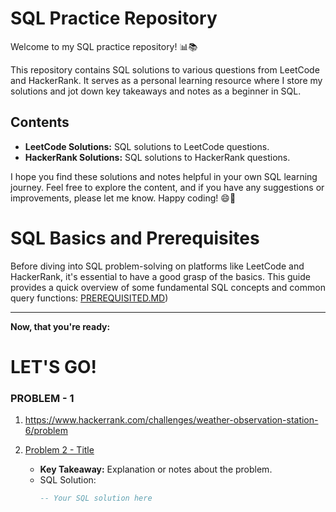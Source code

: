 # SQL Practice Repository

Welcome to my SQL practice repository! 📊📚

This repository contains SQL solutions to various questions from LeetCode and HackerRank. It serves as a personal learning resource where I store my solutions and jot down key takeaways and notes as a beginner in SQL.

## Contents

- **LeetCode Solutions:** SQL solutions to LeetCode questions.
- **HackerRank Solutions:** SQL solutions to HackerRank questions.

I hope you find these solutions and notes helpful in your own SQL learning journey. Feel free to explore the content, and if you have any suggestions or improvements, please let me know. Happy coding! 😄📖

# SQL Basics and Prerequisites

Before diving into SQL problem-solving on platforms like LeetCode and HackerRank, it's essential to have a good grasp of the basics. This guide provides a quick overview of some fundamental SQL concepts and common query functions:  [PREREQUISITED.MD](https://github.com/ayushichoudhary-19/SQL-QUESTIONS-AND-NOTES/blob/main/PREREQUISITES.MD))


---

**Now, that you're ready:**
# LET'S GO!
### PROBLEM - 1
1. https://www.hackerrank.com/challenges/weather-observation-station-6/problem


2. [Problem 2 - Title](hackerrank/problem2.sql)
   - **Key Takeaway:** Explanation or notes about the problem.
   - SQL Solution:
     ```sql
     -- Your SQL solution here
     ```
